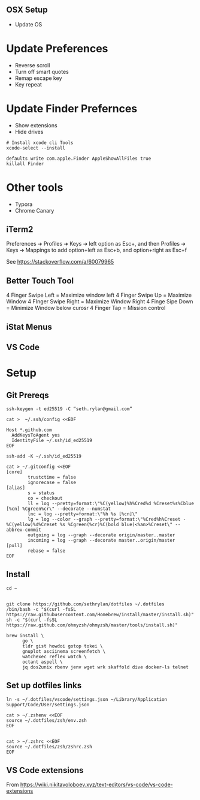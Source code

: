 ## OSX Setup

* Update OS

# Update Preferences
* Reverse scroll
* Turn off smart quotes
* Remap escape key
* Key repeat


# Update Finder Prefernces
* Show extensions
* Hide drives


```shell
# Install xcode cli Tools
xcode-select --install

defaults write com.apple.Finder AppleShowAllFiles true
killall Finder
```

# Other tools

* Typora
* Chrome Canary


## iTerm2

Preferences ➔ Profiles ➔ Keys ➔ left option as Esc+, and then Profiles ➔ Keys ➔ Mappings to add option+left as Esc+b, and option+right as Esc+f

See https://stackoverflow.com/a/60079965

## Better Touch Tool

4 Finger Swipe Left = Maximize window left
4 Finger Swipe Up = Maximize Window
4 FInger Swipe Right = Maximize Window Right
4 Finge Sipe Down = Minimize Window below curosr
4 Finger Tap = Mission control


## iStat Menus
## VS Code

# Setup

## Git Prereqs

```shell
ssh-keygen -t ed25519 -C “seth.rylan@gmail.com”

cat >  ~/.ssh/config <<EOF

Host *.github.com
  AddKeysToAgent yes
  IdentityFile ~/.ssh/id_ed25519
EOF

ssh-add -K ~/.ssh/id_ed25519

cat > ~/.gitconfig <<EOF
[core]
        trustctime = false
        ignorecase = false
[alias]
        s = status
        co = checkout
        ll = log --pretty=format:\"%C(yellow)%h%Cred%d %Creset%s%Cblue [%cn] %Cgreen%cr\" --decorate --numstat
        lnc = log --pretty=format:\"%h %s [%cn]\"
        lg = log --color --graph --pretty=format:\"%Cred%h%Creset -%C(yellow)%d%Creset %s %Cgreen(%cr)%C(bold blue)<%an>%Creset\" --abbrev-commit
        outgoing = log --graph --decorate origin/master..master
        incoming = log --graph --decorate master..origin/master
[pull]
        rebase = false
EOF
```

## Install


```shell
cd ~


git clone https://github.com/sethrylan/dotfiles ~/.dotfiles
/bin/bash -c "$(curl -fsSL https://raw.githubusercontent.com/Homebrew/install/master/install.sh)"
sh -c "$(curl -fsSL https://raw.github.com/ohmyzsh/ohmyzsh/master/tools/install.sh)"

brew install \
      go \
      tldr gist howdoi gotop tokei \
      gnuplot asciinema screenfetch \
      watchexec reflex watch \
      octant aspell \
      jq dos2unix rbenv jenv wget wrk skaffold dive docker-ls telnet
```


## Set up dotfiles links


```shell
ln -s ~/.dotfiles/vscode/settings.json ~/Library/Application Support/Code/User/settings.json

cat > ~/.zshenv <<EOF
source ~/.dotfiles/zsh/env.zsh
EOF


cat > ~/.zshrc <<EOF
source ~/.dotfiles/zsh/zshrc.zsh
EOF
```



## VS Code extensions

From https://wiki.nikitavoloboev.xyz/text-editors/vs-code/vs-code-extensions



